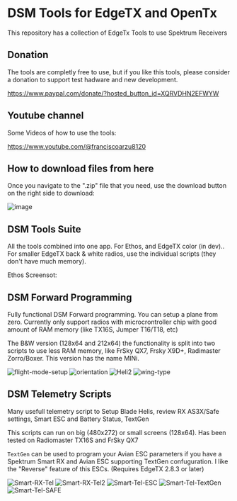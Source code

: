 
# DSM Tools for EdgeTX and OpenTx 
This repository has a collection of EdgeTx Tools to use Spektrum Receivers

## Donation

The tools are completly free to use, but if you like this tools, please consider a donation to support test hadware and new development.  

https://www.paypal.com/donate/?hosted_button_id=XQRVDHN2EFWYW


## Youtube channel

Some Videos of how to use the tools:

https://www.youtube.com/@franciscoarzu8120

## How to download files from here

Once you navigate to the ".zip" file that you need, use the download button on the right side to download:

![image](https://github.com/frankiearzu/DSMTools/assets/32604366/2448e43d-94b8-4d24-b055-f91ac0f9dfdf)


## DSM Tools Suite
All the tools combined into one app. For Ethos, and EdgeTX color (in dev)..  For smaller EdgeTX back & white radios, use the individual scripts (they don't have much memory).

Ethos Screensot:




## DSM Forward Programming

Fully functional DSM Forward programming.  You can setup a plane from zero.  Currently only support radios with microcrontroller chip with good amount of RAM memory (like TX16S, Jumper T16/T18, etc)

The B&W version (128x64 and 212x64) the functionality is split into two scripts to use less RAM memory, like FrSky QX7, Frsky X9D+, Radimaster Zorro/Boxer. This version has the name MINi. 

![flight-mode-setup](https://user-images.githubusercontent.com/32604366/230751444-be0a271d-ae94-4cec-aaff-564472ffc800.png)
![orientation](https://github.com/frankiearzu/DSMTools/assets/32604366/8cf72434-b8bd-46f9-9bef-2d3fcd35d47c)
![Heli2](https://github.com/frankiearzu/DSMTools/assets/32604366/cab6ee1e-213a-47f9-8e76-8ff5cf459bd3)
![wing-type](https://github.com/frankiearzu/DSMTools/assets/32604366/455c3193-6b74-48e2-9afa-ffbc901961d7)




## DSM Telemetry Scripts

Many usefull telemetry script to Setup Blade Helis, review RX AS3X/Safe settings, Smart ESC and Battery Status, TextGen

This scripts can run on big (480x272) or small screens (128x64).
Has been tested on Radiomaster TX16S and FrSky QX7

`TextGen` can be used to program your Avian ESC parameters if you have a Spektrum Smart RX and Avian ESC supporting TextGen confuguration. I like the "Reverse" feature of this ESCs. (Requires EdgeTX 2.8.3 or later)

![Smart-RX-Tel](https://user-images.githubusercontent.com/32604366/230751833-e92d3eae-2782-4009-a3dc-63ce893f2a38.png)
![Smart-RX-Tel2](https://user-images.githubusercontent.com/32604366/230751488-70b396b7-f08e-4152-a516-d355b3cf4001.png)
![Smart-Tel-ESC](https://github.com/frankiearzu/DSMTools/assets/32604366/af4a0dda-4dff-4740-93c4-6e8e44219e27)
![Smart-Tel-TextGen](https://github.com/frankiearzu/DSMTools/assets/32604366/cb1c66bb-e856-43d8-88e1-b854ab8e0c56)
![Smart-Tel-SAFE](https://github.com/frankiearzu/DSMTools/assets/32604366/867970cb-46c6-4d79-9396-c6de32f6bcf5)




